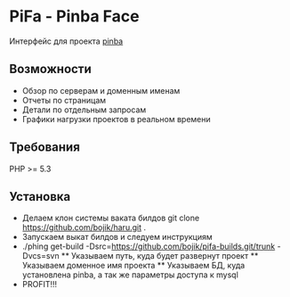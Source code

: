 PiFa - Pinba Face
=================
Интерфейс для проекта [pinba](http://pinba.org)

Возможности
-----------
* Обзор по серверам и доменным именам
* Отчеты по страницам
* Детали по отдельным запросам
* Графики нагрузки проектов в реальном времени

Требования
----------
PHP >= 5.3


Установка
---------
* Делаем клон системы ваката билдов
git clone https://github.com/bojik/haru.git .
* Запускаем выкат билдов и следуем инструкциям
* ./phing get-build -Dsrc=https://github.com/bojik/pifa-builds.git/trunk -Dvcs=svn 
** Указываем путь, куда будет развернут проект
** Указываем доменное имя проекта
** Указываем БД, куда установлена pinba, а так же параметры доступа к mysql
* PROFIT!!!


